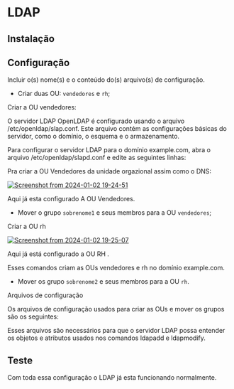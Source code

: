 # LDAP

## Instalação

## Configuração

Incluir o(s) nome(s) e o conteúdo do(s) arquivo(s) de configuração.

- Criar duas OU: `vendedores` e `rh`;

Criar a OU vendedores:

O servidor LDAP OpenLDAP é configurado usando o arquivo /etc/openldap/slap.conf. Este arquivo contém as configurações básicas do servidor, como o domínio, o esquema e o armazenamento.

Para configurar o servidor LDAP para o domínio example.com, abra o arquivo /etc/openldap/slapd.conf e edite as seguintes linhas:


Pra criar a OU Vendedores da unidade orgazional assim como o DNS:

[![Screenshot from 2024-01-02 19-24-51](https://i.im.ge/2024/01/03/3MABLC.Screenshot-from-2024-01-02-19-24-51.png)](https://im.ge/i/3MABLC)

 Aqui já esta configurado A OU Vendedores.



- Mover o grupo `sobrenome1` e seus membros para a OU `vendedores`;


Criar a OU rh

[![Screenshot from 2024-01-02 19-25-07](https://i.im.ge/2024/01/03/3MCDFJ.Screenshot-from-2024-01-02-19-25-07.png)](https://im.ge/i/3MCDFJ)

Aqui já está configurado a OU RH .

Esses comandos criam as OUs vendedores e rh no domínio example.com.
- Mover os grupo `sobrenome2` e seus membros para a OU `rh`.


Arquivos de configuração

Os arquivos de configuração usados para criar as OUs e mover os grupos são os seguintes:


Esses arquivos são necessários para que o servidor LDAP possa entender os objetos e atributos usados nos comandos ldapadd e ldapmodify.


## Teste

Com toda essa configuração o LDAP já esta funcionando normalmente.
